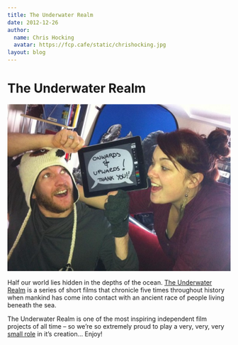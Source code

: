 ```yaml
---
title: The Underwater Realm
date: 2012-12-26
author:
  name: Chris Hocking
  avatar: https://fcp.cafe/static/chrishocking.jpg
layout: blog
---
```

# The Underwater Realm

![Onwards & Upwards](/static/blog/12-onandup-590x440.jpg)

Half our world lies hidden in the depths of the ocean. [The Underwater Realm](http://theunderwaterrealm.com/) is a series of short films that chronicle five times throughout history when mankind has come into contact with an ancient race of people living beneath the sea.

The Underwater Realm is one of the most inspiring independent film projects of all time – so we’re so extremely proud to play a very, very, very [small role](http://www.kickstarter.com/projects/realmpictures/explore-the-underwater-realm) in it’s creation… Enjoy!